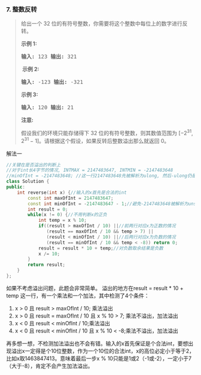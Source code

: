 ### 7. 整数反转
> <html>
> <div><p>给出一个 32 位的有符号整数，你需要将这个整数中每位上的数字进行反转。</p>
> 
> <p><strong>示例&nbsp;1:</strong></p>
> 
> <pre><strong>输入:</strong> 123 <strong>输出:</strong> 321 </pre>
> 
> <p><strong>&nbsp;示例 2:</strong></p>
> 
> <pre><strong>输入:</strong> -123 <strong>输出:</strong> -321 </pre>
> 
> <p><strong>示例 3:</strong></p>
> 
> <pre><strong>输入:</strong> 120 <strong>输出:</strong> 21 </pre>
> 
> <p><strong>注意:</strong></p>
> 
> <p>假设我们的环境只能存储得下 32 位的有符号整数，则其数值范围为&nbsp;[−2<sup>31</sup>,&nbsp;
> 2<sup>31&nbsp;</sup>− 1]。请根据这个假设，如果反转后整数溢出那么就返回 0。</p> </div></html>

解法一

```cpp
//关键在是否溢出的判断上
//对于int长4字节的情况, INTMAX = 2147483647, INTMIN = -2147483648
//minOfInt = -2147483648; //这一行2147483648先被解析为ulong, 然后-ulong仍是ulong, 再初始化为int, 明显是错的
class Solution {
public:
    int reverse(int x) {//输入的x首先是合法的int
        const int maxOfInt = 2147483647;
        const int minOfInt = -2147483647 - 1;//避免-2147483648被解析为unsigned long
        int result = 0;
        while(x != 0) {//不用判断x的正负
            int temp = x % 10;
            if((result > maxOfInt / 10) ||//前两行对应x为正数的情况
               (result == maxOfInt / 10 && temp > 7) ||
               (result < minOfInt / 10) ||//后两行对应x为负数的情况
               (result == minOfInt / 10 && temp < -8)) return 0;
            result = result * 10 + temp;//对负数取余结果是负数
            x /= 10;
        }
        return result;
    }
};
```
如果不考虑溢出问题，此题会非常简单。
溢出的地方在result = result * 10 + temp 这一行，有一个乘法和一个加法，其中检测了4个条件：
1. x > 0 且 result > maxOfInt / 10; 乘法溢出
2. x > 0 且 result = maxOfInt / 10 且 x % 10 > 7; 乘法不溢出，加法溢出
3. x < 0 且 result < minOfInt / 10;乘法溢出
4. x < 0 且 result < minOfInt / 10 且 x % 10 < -8;乘法不溢出，加法溢出

再多想一想，不检测加法溢出也不会有错。输入的x首先保证是个合法int，要想出现溢出x一定得是个10位整数，作为一个10位的合法int，x的高位必定小于等于2，比如x取1463847413。意味着最后一步x % 10只能是1或2（-1或-2），一定小于7（大于-8），肯定不会产生加法溢出。